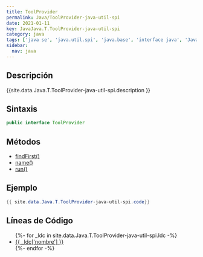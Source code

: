 ```yaml
---
title: ToolProvider
permalink: Java/ToolProvider-java-util-spi
date: 2021-01-11
key: JavaJava.T.ToolProvider-java-util-spi
category: java
tags: ['java se', 'java.util.spi', 'java.base', 'interface java', 'Java 9']
sidebar: 
  nav: java
---
```


## Descripción
{{site.data.Java.T.ToolProvider-java-util-spi.description }}

## Sintaxis
~~~java
public interface ToolProvider
~~~

## Métodos
* [findFirst()](/Java/ToolProvider-java-util-spi/findFirst)
* [name()](/Java/ToolProvider-java-util-spi/name)
* [run()](/Java/ToolProvider-java-util-spi/run)

## Ejemplo
~~~java
{{ site.data.Java.T.ToolProvider-java-util-spi.code}}
~~~

## Líneas de Código
<ul>
{%- for _ldc in site.data.Java.T.ToolProvider-java-util-spi.ldc -%}
   <li>
       <a href="{{_ldc['url'] }}">{{ _ldc['nombre'] }}</a>
   </li>
{%- endfor -%}
</ul>
